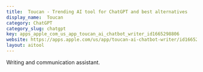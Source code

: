 ```yaml
---
title:  Toucan - Trending AI tool for ChatGPT and best alternatives
display_name:  Toucan
category: ChatGPT
category_slug: chatgpt
key: apps_apple_com_us_app_toucan_ai_chatbot_writer_id1665298806
website: https://apps.apple.com/us/app/toucan-ai-chatbot-writer/id1665298806
layout: aitool
---
```


Writing and communication assistant.
